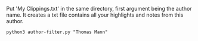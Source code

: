 Put 'My Clippings.txt' in the same directory, first argument being the author name. It creates a txt file contains all your highlights and notes from this author.
```
python3 author-filter.py "Thomas Mann"
```